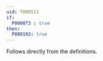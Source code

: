 ```yaml
---
uid: T000511
if:
  P000073 : true
then:
  P000192: true
---
```


Follows directly from the definitions.
